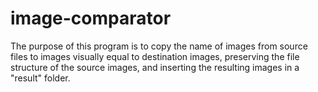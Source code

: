 # image-comparator
The purpose of this program is to copy the name of images from source files to images visually equal to destination images, preserving the file structure of the source images, and inserting the resulting images in a "result" folder.
